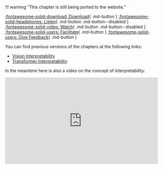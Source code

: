 !!! warning "This chapter is still being ported to the website."

[:fontawesome-solid-download: Download](https://drive.google.com/file/d/145_PXa5XE1iaq911NmO25Res_ALAGLlE/view?usp=sharing){ .md-button } 
[:fontawesome-solid-headphones: Listen](){ .md-button .md-button--disabled } 
[:fontawesome-solid-video: Watch](){ .md-button .md-button--disabled } 
[:fontawesome-solid-users: Facilitate](https://docs.google.com/document/d/1izDWZKR_xB2qj2a8LkbqcnqnjBIC-C7fn-74CIA-m9w/edit?usp=sharing){ .md-button }
[:fontawesome-solid-users: Give Feedback](https://forms.gle/Z3rzFfCrLJdDv8HDA){ .md-button }

You can find previous versions of the chapters at the following links:

 * [Vision Interpretability](https://www.lesswrong.com/posts/XZfJvxZqfbLfN6pKh/introductory-textbook-to-vision-models-interpretability)
 * [Transformer Interpretability](https://drive.google.com/file/d/145_PXa5XE1iaq911NmO25Res_ALAGLlE/view?usp=sharing)

In the meantime here is also a video on the concept of interpretability:
<iframe
    style=" width: 100%; aspect-ratio: 16 / 9;"
    frameborder="0"
    allowfullscreen
    src="https://www.youtube.com/embed/cqMe9E4p7fE">
</iframe>

